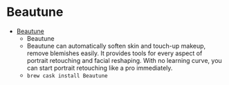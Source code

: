 # Beautune
- [Beautune](http://www.everimaging.com/software/beautune/)
  -  Beautune
  - Beautune can automatically soften skin and touch-up makeup, remove blemishes easily. It provides tools for every aspect of portrait retouching and facial reshaping. With no learning curve, you can start portrait retouching like a pro immediately.
  - `brew cask install Beautune`
